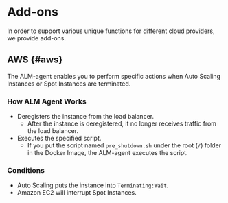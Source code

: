 # Add-ons

In order to support various unique functions for different cloud providers, we provide add-ons.

## AWS {#aws}

The ALM-agent enables you to perform specific actions when Auto Scaling Instances or Spot Instances are terminated.

### How ALM Agent Works

* Deregisters the instance from the load balancer.
  * After the instance is deregistered, it no longer receives traffic from the load balancer.
* Executes the specified script.
  * If you put the script named `pre_shutdown.sh` under the root \(`/`\) folder in the Docker Image, the ALM-agent executes the script.

### Conditions

* Auto Scaling puts the instance into `Terminating:Wait`.
* Amazon EC2 will interrupt Spot Instances.

